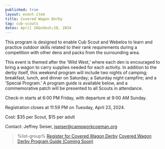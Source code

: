 ```yaml
---
published: true
layout: event-item
title: Covered Wagon Derby
tag: cub-scouts
dates: April 26&ndash;28, 2024
---
```


This program is designed to enable Cub Scout and Webelos to learn and practice outdoor skills related to their rank requirements during a competition with other dens and packs from the surrounding area.
 
This event is themed after the ‘Wild West,’ where each den is encouraged to bring a wagon to carry supplies needed for each activity. In addition to the derby itself, this weekend program will include two nights of camping; breakfast, lunch, and dinner on Saturday; a Saturday night campfire; and a ‘Special Program.’ A program guide is available below, and a commemorative patch will be presented to all Scouts in attendance.
 
Check-in starts at 6:00 PM Friday, with departure at 9:00 AM Sunday.

Registration closes at 11:59 PM on Tuesday, April 23, 2024.
 
Cost: $35 per Scout, $15 per adult
 
Contact: Jeffrey Seiser, [jseiser@campworkcoeman.org](mailto:jseiser@campworkcoeman.org)

> %list-group%
> <a href="https://scoutingevent.com/066-78374" class="list-group-item">Register for Covered Wagon Derby</a>
> <a href="{{ site.url }}/pdf/2023/2023-covered-wagon-derby-guide.pdf" class="list-group-item">Covered Wagon Derby Program Guide (Coming Soon)</a>
